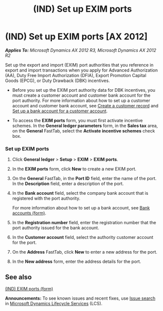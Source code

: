 ﻿---
title: (IND) Set up EXIM ports
TOCTitle: (IND) Set up EXIM ports
ms:assetid: d96db641-4d7c-439e-b034-f00e24ae6066
ms:mtpsurl: https://technet.microsoft.com/en-us/library/JJ664931(v=AX.60)
ms:contentKeyID: 49386260
ms.date: 04/18/2014
mtps_version: v=AX.60
f1_keywords:
- (IND)
- india
- EXIM
- EXIM ports
- set up EXIM
---

# (IND) Set up EXIM ports [AX 2012]


_**Applies To:** Microsoft Dynamics AX 2012 R3, Microsoft Dynamics AX 2012 R2_

Set up the export and import (EXIM) port authorities that you reference in export and import transactions when you apply for Advanced Authorization (AA), Duty Free Import Authorization (DFIA), Export Promotion Capital Goods (EPCG), or Duty Drawback (DBK) incentives.

  - Before you set up the EXIM port authority data for DBK incentives, you must create a customer account and customer bank account for the port authority. For more information about how to set up a customer account and customer bank account, see [Create a customer record](create-a-customer-record.md) and [Set up a bank account for a customer account](set-up-a-bank-account-for-a-customer-account.md).

  - To access the **EXIM ports** form, you must first activate incentive schemes. In the **General ledger parameters** form, in the **Sales tax** area, on the **General** FastTab, select the **Activate incentive schemes** check box.

### Set up EXIM ports

1.  Click **General ledger** \> **Setup** \> **EXIM** \> **EXIM ports**.

2.  In the **EXIM ports** form, click **New** to create a new EXIM port.

3.  On the **General** FastTab, in the **Port ID** field, enter the name of the port. In the **Description** field, enter a description of the port.

4.  In the **Bank account** field, select the company bank account that is registered with the port authority.
    
    For more information about how to set up a bank account, see [Bank accounts (form)](https://technet.microsoft.com/en-us/library/aa587660\(v=ax.60\)).

5.  In the **Registration number** field, enter the registration number that the port authority issued for the bank account.

6.  In the **Customer account** field, select the authority customer account for the port.

7.  On the **Address** FastTab, click **New** to enter a new address for the port.

8.  In the **New address** form, enter the address details for the port.

## See also

[(IND) EXIM ports (form)](https://technet.microsoft.com/en-us/library/jj677922\(v=ax.60\))

  
**Announcements:** To see known issues and recent fixes, use [Issue search](http://go.microsoft.com/fwlink/?linkid=389258) in [Microsoft Dynamics Lifecycle Services](http://go.microsoft.com/fwlink/?linkid=306505) (LCS).

